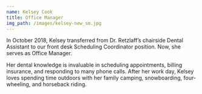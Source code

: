 ```yaml
---
name: Kelsey Cook
title: Office Manager
img_path: /images/kelsey-new_sm.jpg
---
```

<p>In October 2018, Kelsey transferred from Dr. Retzlaff&rsquo;s chairside Dental Assistant to our front desk Scheduling Coordinator position. Now, she serves as Office Manager.</p>
<p>Her dental knowledge is invaluable in scheduling appointments, billing insurance, and responding to many phone calls. After her work day, Kelsey loves spending time outdoors with her family camping, snowboarding, four-wheeling, and horseback riding.</p>
